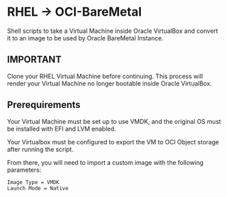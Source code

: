 # RHEL → OCI-BareMetal

Shell scripts to take a Virtual Machine inside Oracle VirtualBox and convert it to an image to be used by Oracle BareMetal Instance.

## IMPORTANT

Clone your RHEL Virtual Machine before continuing. This process will render your Virtual Machine no longer bootable inside Oracle VirtualBox.

## Prerequirements

Your Virtual Machine must be set up to use VMDK, and the original OS must be installed with EFI and LVM enabled.

Your Virtualbox must be configured to export the VM to OCI Object storage after running the script.

From there, you will need to import a custom image with the following parameters:
	
	Image Type = VMDK
	Launch Mode = Native
